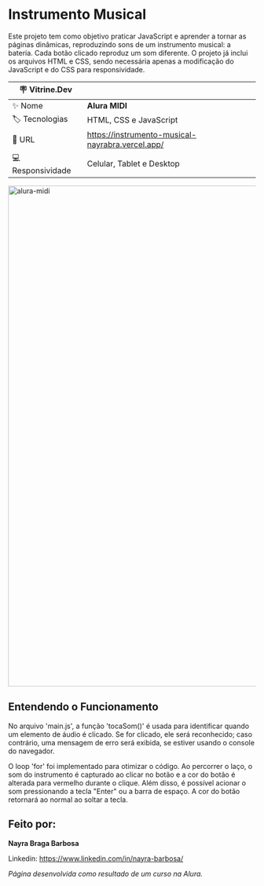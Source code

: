 # Instrumento Musical

Este projeto tem como objetivo praticar JavaScript e aprender a tornar as páginas dinâmicas, reproduzindo sons de um instrumento musical: a bateria. Cada botão clicado reproduz um som diferente. O projeto já inclui os arquivos HTML e CSS, sendo necessária apenas a modificação do JavaScript e do CSS para responsividade.

|:placard: Vitrine.Dev |                                                | 
| -------------------- | -----------------------------------------------|
| :sparkles: Nome      | **Alura MIDI**                                 |
| :label: Tecnologias  | HTML, CSS e JavaScript                         |
| :rocket: URL         |https://instrumento-musical-nayrabra.vercel.app/|
| 💻 Responsividade    | Celular, Tablet e Desktop                      |

<img width="1020" alt="alura-midi" src="https://github.com/nayrabra/instrumento-musical/assets/102299426/e18489b2-e979-4248-9ebd-898e755a4548#vitrinedev">

## Entendendo o Funcionamento 

No arquivo 'main.js', a função 'tocaSom()' é usada para identificar quando um elemento de áudio é clicado. Se for clicado, ele será reconhecido; caso contrário, uma mensagem de erro será exibida, se estiver usando o console do navegador.

O loop 'for' foi implementado para otimizar o código. Ao percorrer o laço, o som do instrumento é capturado ao clicar no botão e a cor do botão é alterada para vermelho durante o clique. Além disso, é possível acionar o som pressionando a tecla "Enter" ou a barra de espaço. A cor do botão retornará ao normal ao soltar a tecla.

## Feito por:

**Nayra Braga Barbosa**

Linkedin: https://www.linkedin.com/in/nayra-barbosa/

*Página desenvolvida como resultado de um curso na Alura.*








